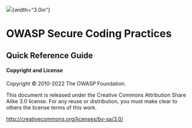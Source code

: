 ![](../images/OWASP-logo.jpg){width="3.0in"}

# OWASP Secure Coding Practices #

## Quick Reference Guide ##

#### Copyright and License ####

Copyright © 2010-2022 The OWASP Foundation.

This document is released under the Creative Commons Attribution
Share Alike 3.0 license. For any reuse or distribution, you must make
clear to others the license terms of this work.

<http://creativecommons.org/licenses/by-sa/3.0/>
